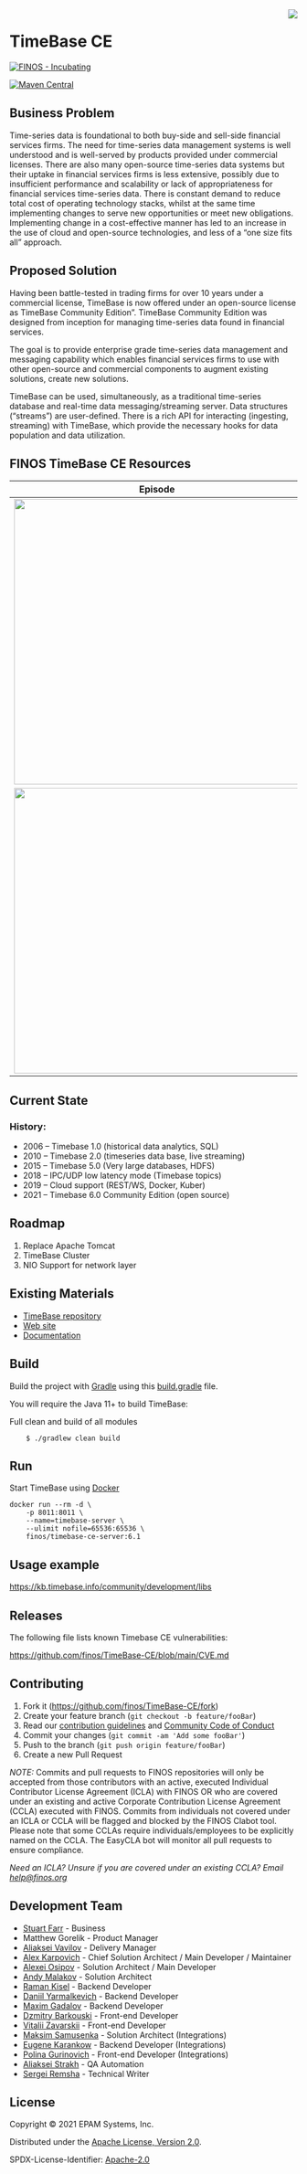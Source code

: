 <img align="right" src="https://github.com/finos/TimeBase-CE/blob/main/timebase-logo.svg">

# TimeBase CE

[![FINOS - Incubating](https://cdn.jsdelivr.net/gh/finos/contrib-toolbox@master/images/badge-incubating.svg)](https://finosfoundation.atlassian.net/wiki/display/FINOS/Incubating)

[![Maven Central](https://img.shields.io/maven-central/v/org.finos/finos.svg?maxAge=2592000)](https://search.maven.org/search?q=g:org.finos.timebase-ce)

## Business Problem

Time-series data is foundational to both buy-side and sell-side financial services firms. The need for time-series data management systems is well understood and is well-served by products provided under commercial licenses. There are also many open-source time-series data systems but their uptake in financial services firms is less extensive, possibly due to insufficient performance and scalability or lack of appropriateness for financial services time-series data.
There is constant demand to reduce total cost of operating technology stacks, whilst at the same time implementing changes to serve new opportunities or meet new obligations. Implementing change in a cost-effective manner has led to an increase in the use of cloud and open-source technologies, and less of a “one size fits all” approach.

## Proposed Solution

Having been battle-tested in trading firms for over 10 years under a commercial license, TimeBase is now offered under an open-source license as TimeBase Community Edition”. TimeBase Community Edition was designed from inception for managing time-series data found in financial services.

The goal is to provide enterprise grade time-series data management and messaging capability which enables financial services firms to use with other open-source and commercial components to augment existing solutions, create new solutions.

TimeBase can be used, simultaneously, as a traditional time-series database and real-time data messaging/streaming server. Data structures (“streams”) are user-defined. There is a rich API for interacting (ingesting, streaming) with TimeBase, which provide the necessary hooks for data population and data utilization.

## FINOS TimeBase CE Resources

| Episode                                                                                                                                                                                                                                                                                                                                                                                                                                                                                                                   | Description                                                                                                                                                                                                                                                                                                                                                       |
| ------------------------------------------------------------------------------------------------------------------------------------------------------------------------------------------------------------------------------------------------------------------------------------------------------------------------------------------------------------------------------------------------------------------------------------------------------------------------------------------------------------------------- | ----------------------------------------------------------------------------------------------------------------------------------------------------------------------------------------------------------------------------------------------------------------------------------------------------------------------------------------------------------------- |
| <a href="https://resources.finos.org/content/video-osff-nyc-2021-leveraging-the-open-source-timebase-ce-to-powercloud-hosted-analytical-application-ilya-gorelik-2021/?projects-sigs=timebase-ce"><img src="https://www.finos.org/hubfs/FINOS/2021%20OSSF%20NYC%20Working%20Folder/OSSF%202021%20Videos/Leveraging%20the%20Open-source%20TimeBase%20CE%20Event-oriented%20Time-series%20Database%20to%20PowerCloud%20Hosted%20Analytical%20Applications%20-%20Ilya%20Gorelik%2c%20EPAM%20Systems_e3.png" width="500"></a> | <a href="https://resources.finos.org/content/video-osff-nyc-2021-leveraging-the-open-source-timebase-ce-to-powercloud-hosted-analytical-application-ilya-gorelik-2021/?projects-sigs=timebase-ce">Leveraging TimeBase Community Edition event-oriented time-series database to PowerCloud hosted analytical application.</a>                                      |
| <a href="https://resources.finos.org/content/timebase-ce-with-connectivity-to-crypto-exchanges/?projects-sigs=timebase-ce"><img src="https://www.finos.org/hubfs/OSFF%202022%20London/Videos/Click%20to%20View%20Recording/Matthew%20Gorelik%20-%20OSFF%20London%202022-3.png" width="500"></a>                                                                                                                                                                                                                           | <a href="https://resources.finos.org/content/timebase-ce-with-connectivity-to-crypto-exchanges/?projects-sigs=timebase-ce" rel="bookmark">In this session, Matt will talk about TimeBase Community Edition and how the Open Source Community can leverage this technology to build their own analytical models, data visualizations, and unique applications.</a> |

## Current State

### History:

- 2006 – Timebase 1.0 (historical data analytics, SQL)
- 2010 – Timebase 2.0 (timeseries data base, live streaming)
- 2015 – Timebase 5.0 (Very large databases, HDFS)
- 2018 – IPC/UDP low latency mode (Timebase topics)
- 2019 – Cloud support (REST/WS, Docker, Kuber)
- 2021 – Timebase 6.0 Community Edition (open source)

## Roadmap

1. Replace Apache Tomcat
2. TimeBase Cluster
3. NIO Support for network layer

## Existing Materials

- [TimeBase repository](https://github.com/epam/TimeBase)
- [Web site](http://timebase.info)
- [Documentation](https://kb.timebase.info)

## Build

Build the project with [Gradle](http://gradle.org/) using this
[build.gradle](https://github.com/finos/TimeBase-CE/blob/main/build.gradle) file.

You will require the Java 11+ to build TimeBase:

Full clean and build of all modules

```shell
    $ ./gradlew clean build
```

## Run

Start TimeBase using [Docker](https://www.docker.com/)

```
docker run --rm -d \
    -p 8011:8011 \
    --name=timebase-server \
    --ulimit nofile=65536:65536 \
    finos/timebase-ce-server:6.1
```

## Usage example

https://kb.timebase.info/community/development/libs

## Releases

The following file lists known Timebase CE vulnerabilities:

https://github.com/finos/TimeBase-CE/blob/main/CVE.md

## Contributing

1. Fork it (<https://github.com/finos/TimeBase-CE/fork>)
2. Create your feature branch (`git checkout -b feature/fooBar`)
3. Read our [contribution guidelines](.github/CONTRIBUTING.md) and [Community Code of Conduct](https://www.finos.org/code-of-conduct)
4. Commit your changes (`git commit -am 'Add some fooBar'`)
5. Push to the branch (`git push origin feature/fooBar`)
6. Create a new Pull Request

_NOTE:_ Commits and pull requests to FINOS repositories will only be accepted from those contributors with an active, executed Individual Contributor License Agreement (ICLA) with FINOS OR who are covered under an existing and active Corporate Contribution License Agreement (CCLA) executed with FINOS. Commits from individuals not covered under an ICLA or CCLA will be flagged and blocked by the FINOS Clabot tool. Please note that some CCLAs require individuals/employees to be explicitly named on the CCLA. The EasyCLA bot will monitor all pull requests to ensure compliance.

_Need an ICLA? Unsure if you are covered under an existing CCLA? Email [help@finos.org](mailto:help@finos.org)_

## Development Team

- [Stuart Farr](https://github.com/stuartfarr) - Business
- Matthew Gorelik - Product Manager
- [Aliaksei Vavilov](https://github.com/avavilau) - Delivery Manager
- [Alex Karpovich](https://github.com/alex-karpovich) - Chief Solution Architect / Main Developer / Maintainer
- [Alexei Osipov](https://github.com/alexei-osipov) - Solution Architect / Main Developer
- [Andy Malakov](https://github.com/andymalakov) - Solution Architect
- [Raman Kisel](https://github.com/Romkisel) - Backend Developer
- [Daniil Yarmalkevich](https://github.com/ypldan) - Backend Developer
- [Maxim Gadalov](https://github.com/Maxim-Gadalov) - Backend Developer
- [Dzmitry Barkouski](https://github.com/MitoZ) - Front-end Developer
- [Vitalii Zavarskii](https://github.com/antshater) - Front-end Developer
- [Maksim Samusenka](https://github.com/msamusenka) - Solution Architect (Integrations)
- [Eugene Karankow](https://github.com/ekarankow) - Backend Developer (Integrations)
- [Polina Gurinovich](https://github.com/PolinaGurinovich) - Front-end Developer (Integrations)
- [Aliaksei Strakh](https://github.com/astrakh) - QA Automation
- [Sergei Remsha](https://github.com/sr-remsha) - Technical Writer

## License

Copyright © 2021 EPAM Systems, Inc.

Distributed under the [Apache License, Version 2.0](http://www.apache.org/licenses/LICENSE-2.0).

SPDX-License-Identifier: [Apache-2.0](https://spdx.org/licenses/Apache-2.0)
